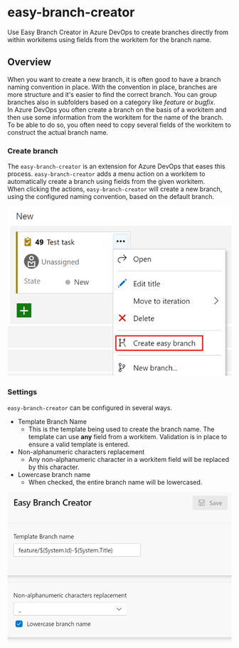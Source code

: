 # easy-branch-creator
Use Easy Branch Creator in Azure DevOps to create branches directly from within workitems using fields from the workitem for the branch name.

## Overview
When you want to create a new branch, it is often good to have a branch naming convention in place. With the convention in place, branches are more structure and it's easier to find the correct branch. You can group branches also in subfolders based on a category like *feature* or *bugfix*.  
In Azure DevOps you often create a branch on the basis of a workitem and then use some information from the workitem for the name of the branch. To be able to do so, you often need to copy several fields of the workitem to construct the actual branch name.  

### Create branch
The `easy-branch-creator` is an extension for Azure DevOps that eases this process. `easy-branch-creator` adds a menu action on a workitem to automatically create a branch using fields from the given workitem.  
When clicking the actions, `easy-branch-creator` will create a new branch, using the configured naming convention, based on the default branch.

![Create Branch Screen Shot][create-branch-action]

### Settings
`easy-branch-creator` can be configured in several ways.
- Template Branch Name
  - This is the template being used to create the branch name. The template can use **any** field from a workitem. Validation is in place to ensure a valid template is entered.
- Non-alphanumeric characters replacement
  - Any non-alphanumeric character in a workitem field will be replaced by this character.
- Lowercase branch name
  - When checked, the entire branch name will be lowercased.

![Settings][settings]

[create-branch-action]: marketplace/create-branch-action.png
[settings]: marketplace/settings.png
